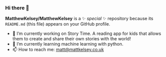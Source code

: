 ### Hi there 👋


**MatthewKelsey/MatthewKelsey** is a ✨ _special_ ✨ repository because its `README.md` (this file) appears on your GitHub profile.



- 🔭 I’m currently working on Story Time. A reading app for kids that allows them to create and share their own stories with the world!
- 🌱 I’m currently learning machine learning with python.
- 📫 How to reach me: matt@mattkelsey.co.uk


